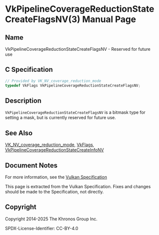 # VkPipelineCoverageReductionStateCreateFlagsNV(3) Manual Page

## Name

VkPipelineCoverageReductionStateCreateFlagsNV - Reserved for future use



## [](#_c_specification)C Specification

```c++
// Provided by VK_NV_coverage_reduction_mode
typedef VkFlags VkPipelineCoverageReductionStateCreateFlagsNV;
```

## [](#_description)Description

`VkPipelineCoverageReductionStateCreateFlagsNV` is a bitmask type for setting a mask, but is currently reserved for future use.

## [](#_see_also)See Also

[VK\_NV\_coverage\_reduction\_mode](https://registry.khronos.org/vulkan/specs/latest/man/html/VK_NV_coverage_reduction_mode.html), [VkFlags](https://registry.khronos.org/vulkan/specs/latest/man/html/VkFlags.html), [VkPipelineCoverageReductionStateCreateInfoNV](https://registry.khronos.org/vulkan/specs/latest/man/html/VkPipelineCoverageReductionStateCreateInfoNV.html)

## [](#_document_notes)Document Notes

For more information, see the [Vulkan Specification](https://registry.khronos.org/vulkan/specs/latest/html/vkspec.html#VkPipelineCoverageReductionStateCreateFlagsNV)

This page is extracted from the Vulkan Specification. Fixes and changes should be made to the Specification, not directly.

## [](#_copyright)Copyright

Copyright 2014-2025 The Khronos Group Inc.

SPDX-License-Identifier: CC-BY-4.0
